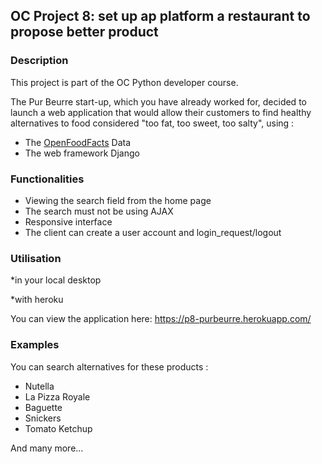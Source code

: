 ## OC Project 8: set up ap platform a restaurant to propose better product


### Description

This project is part of the OC Python developer course.

The Pur Beurre start-up, which you have already worked for, decided to launch a web application that would allow their customers to find healthy alternatives to food considered "too fat, too sweet, too salty", using :

* The [OpenFoodFacts](https://fr.openfoodfacts.org/) Data
* The web framework Django


### Functionalities 

* Viewing the search field from the home page
* The search must not be using AJAX
* Responsive interface
* The client can create a user account and login_request/logout


### Utilisation
*in your local desktop


*with heroku

You can view the application here: https://p8-purbeurre.herokuapp.com/


### Examples

You can search alternatives for these products :

* Nutella
* La Pizza Royale
* Baguette
* Snickers
* Tomato Ketchup

And many more...
